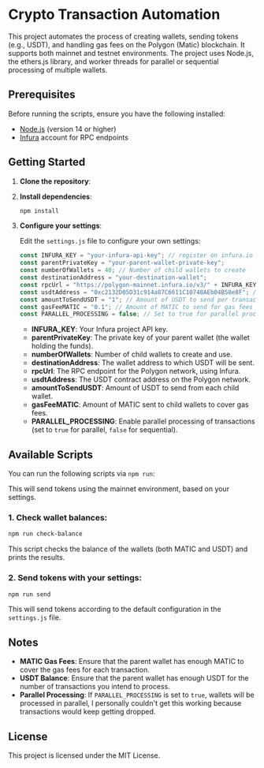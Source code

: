 # Crypto Transaction Automation

This project automates the process of creating wallets, sending tokens (e.g., USDT), and handling gas fees on the Polygon (Matic) blockchain. It supports both mainnet and testnet environments. The project uses Node.js, the ethers.js library, and worker threads for parallel or sequential processing of multiple wallets.

## Prerequisites

Before running the scripts, ensure you have the following installed:

- [Node.js](https://nodejs.org/) (version 14 or higher)
- [Infura](https://infura.io/) account for RPC endpoints

## Getting Started

1. **Clone the repository**:

2. **Install dependencies**:

   ```bash
   npm install
   ```

3. **Configure your settings**:

   Edit the `settings.js` file to configure your own settings:

   ```javascript
   const INFURA_KEY = "your-infura-api-key"; // register on infura.io to get your api key
   const parentPrivateKey = "your-parent-wallet-private-key";
   const numberOfWallets = 40; // Number of child wallets to create
   const destinationAddress = "your-destination-wallet";
   const rpcUrl = "https://polygon-mainnet.infura.io/v3/" + INFURA_KEY;
   const usdtAddress = "0xc2132D05D31c914a87C6611C10748AEb04B58e8F"; // USDT contract address on Polygon
   const amountToSendUSDT = "1"; // Amount of USDT to send per transaction
   const gasFeeMATIC = "0.1"; // Amount of MATIC to send for gas fees
   const PARALLEL_PROCESSING = false; // Set to true for parallel processing, false for sequential
   ```

   - **INFURA_KEY**: Your Infura project API key.
   - **parentPrivateKey**: The private key of your parent wallet (the wallet holding the funds).
   - **numberOfWallets**: Number of child wallets to create and use.
   - **destinationAddress**: The wallet address to which USDT will be sent.
   - **rpcUrl**: The RPC endpoint for the Polygon network, using Infura.
   - **usdtAddress**: The USDT contract address on the Polygon network.
   - **amountToSendUSDT**: Amount of USDT to send from each child wallet.
   - **gasFeeMATIC**: Amount of MATIC sent to child wallets to cover gas fees.
   - **PARALLEL_PROCESSING**: Enable parallel processing of transactions (set to `true` for parallel, `false` for sequential).

## Available Scripts

You can run the following scripts via `npm run`:

This will send tokens using the mainnet environment, based on your settings.

### 1. Check wallet balances:

```bash
npm run check-balance
```

This script checks the balance of the wallets (both MATIC and USDT) and prints the results.

### 2. Send tokens with your settings:

```bash
npm run send
```

This will send tokens according to the default configuration in the `settings.js` file.

## Notes

- **MATIC Gas Fees**: Ensure that the parent wallet has enough MATIC to cover the gas fees for each transaction.
- **USDT Balance**: Ensure that the parent wallet has enough USDT for the number of transactions you intend to process.
- **Parallel Processing**: If `PARALLEL_PROCESSING` is set to `true`, wallets will be processed in parallel, I personally couldn't get this working because transactions would keep getting dropped.

## License

This project is licensed under the MIT License.
